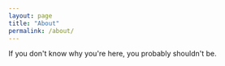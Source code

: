 ```yaml
---
layout: page
title: "About"
permalink: /about/
---
```


If you don't know why you're here, you probably shouldn't be.


